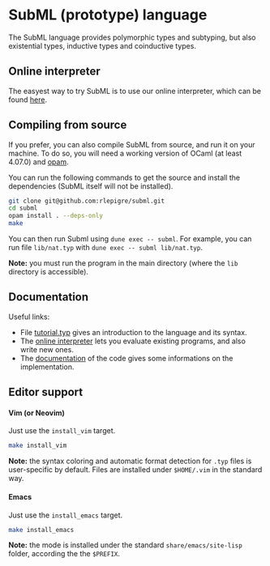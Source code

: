 SubML (prototype) language
==========================

The SubML language provides polymorphic types and subtyping, but also
existential types, inductive types and coinductive types.


Online interpreter
------------------

The easyest way to try SubML is to use our online interpreter, which
can be found [here](https://rlepigre.github.io/subml/).


Compiling from source
---------------------

If you prefer, you can also compile SubML from source, and run it on
your machine. To do so, you will need a working version of OCaml (at
least 4.07.0) and [opam](https://opam.ocaml.org/doc/Install.html).

You can run the following commands to get the source and install the
dependencies (SubML itself will not be installed).
```bash
git clone git@github.com:rlepigre/subml.git
cd subml
opam install . --deps-only
make
```
You can then run Subml using `dune exec -- subml`. For example, you
can run file `lib/nat.typ` with `dune exec -- subml lib/nat.typ`.

**Note:** you must run the program in the main directory (where the
`lib` directory is accessible).


Documentation
-------------

Useful links:
- File [tutorial.typ](./tutorial.typ) gives an introduction to the
  language and its syntax.
- The [online interpreter](https://rlepigre.github.io/subml/) lets
  you evaluate existing programs, and also write new ones.
- The [documentation](https://rlepigre.github.io/subml/ocamldoc/)
  of the code gives some informations on the implementation.


Editor support
--------------

#### Vim (or Neovim)

Just use the `install_vim` target.

```bash
make install_vim
```

**Note:** the syntax coloring and automatic format detection for `.typ` files
is user-specific by default. Files are installed under `$HOME/.vim` in the
standard way.

#### Emacs

Just use the `install_emacs` target.

```bash
make install_emacs
```

**Note:** the mode is installed under the standard `share/emacs/site-lisp`
folder, according the the `$PREFIX`.
